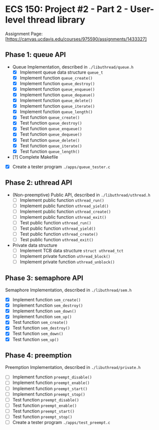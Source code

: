 # ECS 150: Project #2 - Part 2 - User-level thread library #

Assignment Page: [https://canvas.ucdavis.edu/courses/975590/assignments/1433327]

## Phase 1: queue API ##

- Queue Implementation, described in `./libuthread/queue.h`
    - [X] Implement queue data structure `queue_t`
    - [X] Implement function `queue_create()`
    - [X] Implement function `queue_destroy()`
    - [X] Implement function `queue_enqueue()`
    - [X] Implement function `queue_dequeue()`
    - [X] Implement function `queue_delete()`
    - [X] Implement function `queue_iterate()`
    - [X] Implement function `queue_length()`
    - [X] Test function `queue_create()`
    - [X] Test function `queue_destroy()`
    - [X] Test function `queue_enqueue()`
    - [X] Test function `queue_dequeue()`
    - [X] Test function `queue_delete()`
    - [X] Test function `queue_iterate()`
    - [X] Test function `queue_length()`
- [?] Complete Makefile
- [X] Create a tester program `./apps/queue_tester.c`

## Phase 2: uthread API ##

- (Non-preemptive) Public API, described in `./libuthread/uthread.h`
    - [ ] Implement public function `uthread_run()`
    - [ ] Implement public function `uthread_yield()`
    - [ ] Implement public function `uthread_create()`
    - [ ] Implement public function `uthread_exit()`
    - [ ] Test public function `uthread_run()`
    - [ ] Test public function `uthread_yield()`
    - [ ] Test public function `uthread_create()`
    - [ ] Test public function `uthread_exit()`
- Private data structure
    - [ ] Implement TCB data structure `struct uthread_tct`
    - [ ] Implement private function `uthread_block()`
    - [ ] Implement private function `uthread_unblock()`

## Phase 3: semaphore API ##

Semaphore Implementation, described in `./libuthread/sem.h`
- [X] Implement function `sem_create()`
- [X] Implement function `sem_destroy()`
- [X] Implement function `sem_down()`
- [X] Implement function `sem_up()`
- [X] Test function `sem_create()`
- [X] Test function `sem_destroy()`
- [X] Test function `sem_down()`
- [X] Test function `sem_up()`

## Phase 4: preemption ##

Preemption Implementation, described in `./libuthread/private.h`
- [ ] Implement function `preempt_disable()`
- [ ] Implement function `preempt_enable()`
- [ ] Implement function `preempt_start()`
- [ ] Implement function `preempt_stop()`
- [ ] Test function `preempt_disable()`
- [ ] Test function `preempt_enable()`
- [ ] Test function `preempt_start()`
- [ ] Test function `preempt_stop()`
- [ ] Create a tester program `./apps/test_preempt.c`